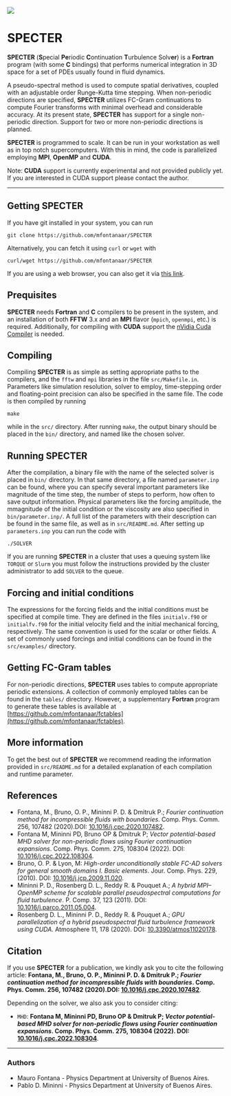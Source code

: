 ![](./specter.svg)

SPECTER
=======
**SPECTER** (**S**pecial **Pe**riodic **C**ontinuation **T**urbulence Solv**er**) is a **Fortran** program (with some **C** bindings) that performs numerical integration in 3D space for a set of PDEs usually found in fluid dynamics. 

A pseudo-spectral method is used to compute spatial derivatives, coupled with an adjustable order Runge-Kutta time stepping. When non-periodic directions are specified, **SPECTER** utilizes FC-Gram continuations to compute Fourier transforms with minimal overhead and considerable accuracy. At its present state, **SPECTER** has support for a single non-periodic direction. Support for two or more non-periodic directions is planned.

**SPECTER** is programmed to scale. It can be run in your workstation as well as in top notch supercomputers. With this in mind, the code is parallelized employing **MPI**, **OpenMP** and **CUDA**.

Note: **CUDA** support is currently experimental and not provided publicly yet. If you are interested in CUDA support please contact the author.

----
Getting SPECTER
---------------
If you have git installed in your system, you can run 
```
git clone https://github.com/mfontanaar/SPECTER
```
Alternatively, you can fetch it using `curl` or `wget` with
```
curl/wget https://github.com/mfontanaar/SPECTER
```
If you are using a web browser, you can also get it via [this link](https://github.com/mfontanaar/SPECTER/archive/master.zip).

Prequisites
-----------
**SPECTER** needs **Fortran** and **C** compilers to be present in the system, and an installation of both **FFTW** 3.x and an **MPI** flavor (`mpich`, `openmpi`, etc.) is required. Additionally, for compiling with **CUDA** support the [nVidia Cuda Compiler](https://developer.nvidia.com/cuda-llvm-compiler) is needed.

Compiling
---------
Compiling **SPECTER** is as simple as setting appropriate paths to the compilers, and the `fftw` and `mpi` libraries in the file `src/Makefile.in`. Parameters like simulation resolution, solver to employ, time-stepping order and floating-point precision can also be specified in the same file. The code is then compiled by running 
```
make
```
while in the `src/` directory. After running `make`, the output binary should be placed in the `bin/` directory, and named like the chosen solver.

Running SPECTER
---------------
After the compilation, a binary file with the name of the selected solver is placed in `bin/` directory. In that same directory, a file named `parameter.inp` can be found, where you can specify several important parameters like magnitude of the time step, the number of steps to perform, how often to save output information. Physical parameters like the forcing amplitude, the mmagnitude of the initial condition or the viscosity are also specified in `bin/parameter.inp/`. A full list of the parameters with their description can be found in the same file, as well as in `src/README.md`. After setting up `parameters.inp` you can run the code with
```
./SOLVER
```
If you are running **SPECTER** in a cluster that uses a queuing system like `TORQUE` or `Slurm` you must follow the instructions provided by the cluster administrator to add `SOLVER` to the queue.

Forcing and initial conditions
------------------------------
The expressions for the forcing fields and the initial conditions must be specified at compile time. They are defined in the files `initialv.f90` or `initialfv.f90` for the initial velocity field and the initial mechanical forcing, respectively. The same convention is used for the scalar or other fields. A set of commonly used forcings and initial conditions can be found in the `src/examples/` directory.

Getting FC-Gram tables
----------------------
For non-periodic directions, **SPECTER** uses tables to compute appropriate periodic extensions. A collection of commonly employed tables can be found in the `tables/` directory. However, a supplementary **Fortran** program to generate these tables is available at [https://github.com/mfontanaar/fctables](https://github.com/mfontanaar/fctables).

More information
----------------
To get the best out of **SPECTER** we recommend reading the information provided in `src/README.md` for a detailed explanation of each compilation and runtime parameter.

References
----------
- Fontana, M., Bruno, O. P., Mininni P. D. & Dmitruk P.; *Fourier continuation method for incompressible fluids with boundaries*. Comp. Phys. Comm. 256, 107482 (2020).DOI: [10.1016/j.cpc.2020.107482](https://doi.org/10.1016/j.cpc.2020.107482).
- Fontana M, Mininni PD, Bruno OP & Dmitruk P; *Vector potential-based MHD solver for non-periodic flows using Fourier continuation expansions*. Comp. Phys. Comm. 275, 108304 (2022). DOI: [10.1016/j.cpc.2022.108304](https://doi.org/10.1016/j.cpc.2022.108304).
- Bruno, O. P. & Lyon, M: *High-order unconditionally stable FC-AD solvers for general smooth domains I. Basic elements*. Jour. Comp. Phys.  229, (2010). DOI: [10.1016/j.jcp.2009.11.020](https://doi.org/10.1016/j.jcp.2009.11.020).
- Mininni P. D., Rosenberg D. L., Reddy R. & Pouquet A.; *A hybrid MPI–OpenMP scheme for scalable parallel pseudospectral computations for fluid turbulence*. P. Comp. 37, 123 (2011). DOI: [10.1016/j.parco.2011.05.004](https://doi.org/10.1016/j.parco.2011.05.004).
- Rosenberg D. L., Mininni P. D., Reddy R. & Pouquet A.; *GPU parallelization of a hybrid pseudospectral fluid turbulence framework using CUDA*.  Atmosphere 11, 178 (2020). DOI: [10.3390/atmos11020178](https://doi.org/10.3390/atmos11020178).

Citation
--------
If you use **SPECTER** for a publication, we kindly ask you to cite the following article: **Fontana, M., Bruno, O. P., Mininni P. D. & Dmitruk P.; *Fourier continuation method for incompressible fluids with boundaries*. Comp. Phys. Comm. 256, 107482 (2020).DOI: [10.1016/j.cpc.2020.107482](https://doi.org/10.1016/j.cpc.2020.107482)**.

Depending on the solver, we also ask you to consider citing:
- `MHD`: **Fontana M, Mininni PD, Bruno OP & Dmitruk P; *Vector potential-based MHD solver for non-periodic flows using Fourier continuation expansions*. Comp. Phys. Comm. 275, 108304 (2022). DOI: [10.1016/j.cpc.2022.108304](https://doi.org/10.1016/j.cpc.2022.108304)**.

---
### Authors
- Mauro Fontana - Physics Department at University of Buenos Aires.
- Pablo D. Mininni - Physics Department at University of Buenos Aires.

